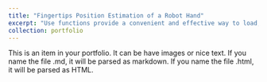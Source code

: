 ```yaml
---
title: "Fingertips Position Estimation of a Robot Hand"
excerpt: "Use functions provide a convenient and effective way to load, process, and analyze data for machine learning purposes.<br/><img src='/images/500x300.png'>"
collection: portfolio
---
```


This is an item in your portfolio. It can be have images or nice text. If you name the file .md, it will be parsed as markdown. If you name the file .html, it will be parsed as HTML. 
